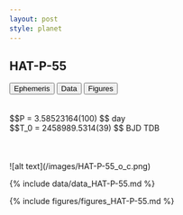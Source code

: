 ```yaml
---
layout: post
style: planet
---
```

<script src="../js/planets.js"></script>

## HAT-P-55

<!-- Tab links -->
<div class="tab">
<button class="tablinks" onclick="openCity(event, 'Ephemeris')">Ephemeris</button>
<button class="tablinks" onclick="openCity(event, 'Data')">Data</button>
<button class="tablinks" onclick="openCity(event, 'Figures')">Figures</button>
</div>

<!-- Tab content -->
<div id="Ephemeris" class="tabcontent" markdown="1">
<br/><br/>
$$P = 3.58523164(100) $$ day <br/>
$$T_0 = 2458989.5314(39) $$ BJD TDB
<br/><br/>
<br/><br/>
![alt text](/images/HAT-P-55_o_c.png)
</div>


<div id="Data" class="tabcontent" markdown="1">

{% include data/data_HAT-P-55.md %}

</div>

<div id="Figures" class="tabcontent" markdown="1">
{% include figures/figures_HAT-P-55.md %}
</div>


<script src="../js/tabs.js"></script>


